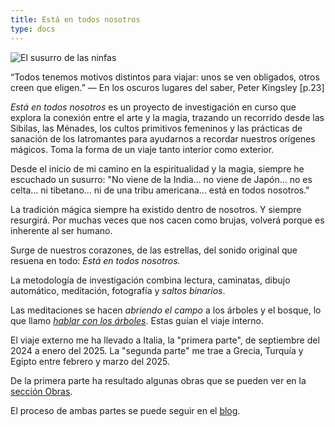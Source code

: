 ```yaml
---
title: Está en todos nosotros
type: docs
---
```


![El susurro de las ninfas](/images/X1V45282-Enhanced-SR.jpg)

“Todos tenemos motivos distintos para viajar: unos se ven obligados, otros creen que eligen.”
— En los oscuros lugares del saber, Peter Kingsley [p.23]

_Está en todos nosotros_ es un proyecto de investigación en curso que explora la conexión entre el arte y la magia,
trazando un recorrido desde las Sibilas, las Ménades, los cultos primitivos femeninos y las prácticas de
sanación de los Iatromantes para ayudarnos a recordar nuestros orígenes mágicos. Toma la forma de un viaje tanto
interior como exterior.

Desde el inicio de mi camino en la espiritualidad y la magia, siempre he escuchado un susurro:
"No viene de la India... no viene de Japón… no es celta... ni tibetano... ni de una tribu americana... está en todos
nosotros."

La tradición mágica siempre ha existido dentro de nosotros. Y siempre resurgirá. Por muchas veces que nos cacen como
brujas, volverá porque es inherente al ser humano.

Surge de nuestros corazones, de las estrellas, del sonido original que resuena en todo: _Está en todos nosotros._

La metodología de investigación combina lectura, caminatas, dibujo automático, meditación, fotografía y _saltos
binarios_. 

Las meditaciones se hacen _abriendo el campo_ a los árboles y el bosque, lo que llamo [_hablar con
los árboles_](/docs/first-part/talking_with_the_trees). Estas guían el viaje interno.

El viaje externo me ha llevado a Italia, la "primera parte", de septiembre del 2024 a enero del 2025. La "segunda parte"
me trae a Grecia, Turquía y Egipto entre febrero y marzo del 2025.

De la primera parte ha resultado algunas obras que se pueden ver en la [sección Obras](/docs/first-part/#obras).

El proceso de ambas partes se puede seguir en el [blog](/posts).
